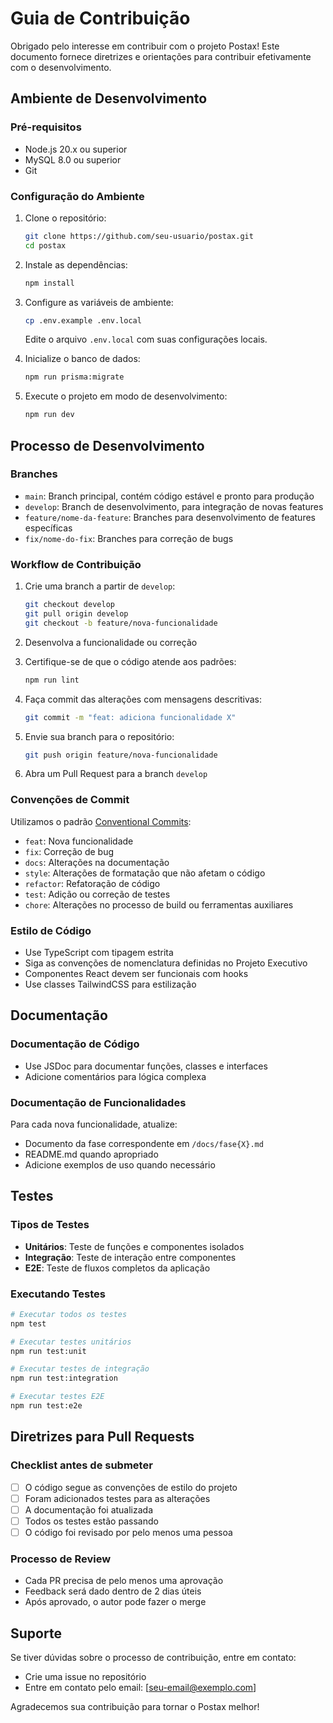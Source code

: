 # Guia de Contribuição

Obrigado pelo interesse em contribuir com o projeto Postax! Este documento fornece diretrizes e orientações para contribuir efetivamente com o desenvolvimento.

## Ambiente de Desenvolvimento

### Pré-requisitos
- Node.js 20.x ou superior
- MySQL 8.0 ou superior
- Git

### Configuração do Ambiente
1. Clone o repositório:
   ```bash
   git clone https://github.com/seu-usuario/postax.git
   cd postax
   ```

2. Instale as dependências:
   ```bash
   npm install
   ```

3. Configure as variáveis de ambiente:
   ```bash
   cp .env.example .env.local
   ```
   Edite o arquivo `.env.local` com suas configurações locais.

4. Inicialize o banco de dados:
   ```bash
   npm run prisma:migrate
   ```

5. Execute o projeto em modo de desenvolvimento:
   ```bash
   npm run dev
   ```

## Processo de Desenvolvimento

### Branches
- `main`: Branch principal, contém código estável e pronto para produção
- `develop`: Branch de desenvolvimento, para integração de novas features
- `feature/nome-da-feature`: Branches para desenvolvimento de features específicas
- `fix/nome-do-fix`: Branches para correção de bugs

### Workflow de Contribuição
1. Crie uma branch a partir de `develop`:
   ```bash
   git checkout develop
   git pull origin develop
   git checkout -b feature/nova-funcionalidade
   ```

2. Desenvolva a funcionalidade ou correção

3. Certifique-se de que o código atende aos padrões:
   ```bash
   npm run lint
   ```

4. Faça commit das alterações com mensagens descritivas:
   ```bash
   git commit -m "feat: adiciona funcionalidade X"
   ```

5. Envie sua branch para o repositório:
   ```bash
   git push origin feature/nova-funcionalidade
   ```

6. Abra um Pull Request para a branch `develop`

### Convenções de Commit
Utilizamos o padrão [Conventional Commits](https://www.conventionalcommits.org/):

- `feat`: Nova funcionalidade
- `fix`: Correção de bug
- `docs`: Alterações na documentação
- `style`: Alterações de formatação que não afetam o código
- `refactor`: Refatoração de código
- `test`: Adição ou correção de testes
- `chore`: Alterações no processo de build ou ferramentas auxiliares

### Estilo de Código
- Use TypeScript com tipagem estrita
- Siga as convenções de nomenclatura definidas no Projeto Executivo
- Componentes React devem ser funcionais com hooks
- Use classes TailwindCSS para estilização

## Documentação

### Documentação de Código
- Use JSDoc para documentar funções, classes e interfaces
- Adicione comentários para lógica complexa

### Documentação de Funcionalidades
Para cada nova funcionalidade, atualize:
- Documento da fase correspondente em `/docs/fase{X}.md`
- README.md quando apropriado
- Adicione exemplos de uso quando necessário

## Testes

### Tipos de Testes
- **Unitários**: Teste de funções e componentes isolados
- **Integração**: Teste de interação entre componentes
- **E2E**: Teste de fluxos completos da aplicação

### Executando Testes
```bash
# Executar todos os testes
npm test

# Executar testes unitários
npm run test:unit

# Executar testes de integração
npm run test:integration

# Executar testes E2E
npm run test:e2e
```

## Diretrizes para Pull Requests

### Checklist antes de submeter
- [ ] O código segue as convenções de estilo do projeto
- [ ] Foram adicionados testes para as alterações
- [ ] A documentação foi atualizada
- [ ] Todos os testes estão passando
- [ ] O código foi revisado por pelo menos uma pessoa

### Processo de Review
- Cada PR precisa de pelo menos uma aprovação
- Feedback será dado dentro de 2 dias úteis
- Após aprovado, o autor pode fazer o merge

## Suporte

Se tiver dúvidas sobre o processo de contribuição, entre em contato:
- Crie uma issue no repositório
- Entre em contato pelo email: [seu-email@exemplo.com]

Agradecemos sua contribuição para tornar o Postax melhor! 